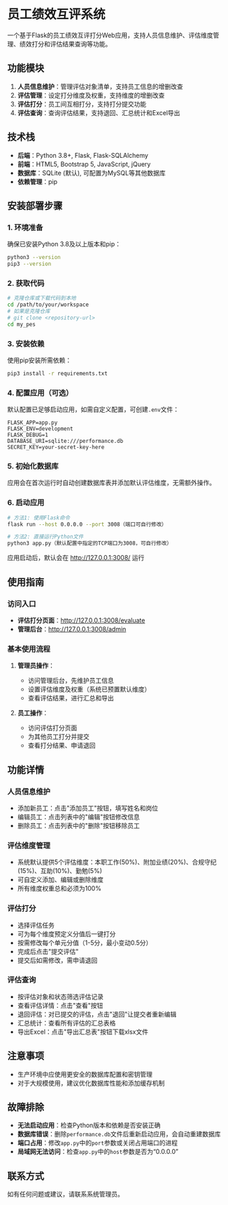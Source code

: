 # 员工绩效互评系统

一个基于Flask的员工绩效互评打分Web应用，支持人员信息维护、评估维度管理、绩效打分和评估结果查询等功能。

## 功能模块

1. **人员信息维护**：管理评估对象清单，支持员工信息的增删改查
2. **评估管理**：设定打分维度及权重，支持维度的增删改查
3. **评估打分**：员工间互相打分，支持打分提交功能
4. **评估查询**：查询评估结果，支持退回、汇总统计和Excel导出

## 技术栈

- **后端**：Python 3.8+, Flask, Flask-SQLAlchemy
- **前端**：HTML5, Bootstrap 5, JavaScript, jQuery
- **数据库**：SQLite (默认), 可配置为MySQL等其他数据库
- **依赖管理**：pip

## 安装部署步骤

### 1. 环境准备

确保已安装Python 3.8及以上版本和pip：

```bash
python3 --version
pip3 --version
```

### 2. 获取代码

```bash
# 克隆仓库或下载代码到本地
cd /path/to/your/workspace
# 如果是克隆仓库
# git clone <repository-url>
cd my_pes
```

### 3. 安装依赖

使用pip安装所需依赖：

```bash
pip3 install -r requirements.txt
```

### 4. 配置应用（可选）

默认配置已足够启动应用，如需自定义配置，可创建`.env`文件：

```
FLASK_APP=app.py
FLASK_ENV=development
FLASK_DEBUG=1
DATABASE_URI=sqlite:///performance.db
SECRET_KEY=your-secret-key-here
```

### 5. 初始化数据库

应用会在首次运行时自动创建数据库表并添加默认评估维度，无需额外操作。

### 6. 启动应用

```bash
# 方法1: 使用Flask命令
flask run --host 0.0.0.0 --port 3008（端口可自行修改）

# 方法2: 直接运行Python文件
python3 app.py（默认配置中指定的TCP端口为3008，可自行修改）
```

应用启动后，默认会在 http://127.0.0.1:3008/ 运行

## 使用指南

### 访问入口

- **评估打分页面**：http://127.0.0.1:3008/evaluate
- **管理后台**：http://127.0.0.1:3008/admin

### 基本使用流程

1. **管理员操作**：
   - 访问管理后台，先维护员工信息
   - 设置评估维度及权重（系统已预置默认维度）
   - 查看评估结果，进行汇总和导出

2. **员工操作**：
   - 访问评估打分页面
   - 为其他员工打分并提交
   - 查看打分结果、申请退回

## 功能详情

### 人员信息维护

- 添加新员工：点击"添加员工"按钮，填写姓名和岗位
- 编辑员工：点击列表中的"编辑"按钮修改信息
- 删除员工：点击列表中的"删除"按钮移除员工

### 评估维度管理

- 系统默认提供5个评估维度：本职工作(50%)、附加业绩(20%)、合规守纪(15%)、互助(10%)、勤勉(5%)
- 可自定义添加、编辑或删除维度
- 所有维度权重总和必须为100%

### 评估打分

- 选择评估任务
- 可为每个维度预定义分值后一键打分
- 按需修改每个单元分值（1-5分，最小变动0.5分）
- 完成后点击"提交评估"
- 提交后如需修改，需申请退回

### 评估查询

- 按评估对象和状态筛选评估记录
- 查看评估详情：点击"查看"按钮
- 退回评估：对已提交的评估，点击"退回"让提交者重新编辑
- 汇总统计：查看所有评估的汇总表格
- 导出Excel：点击"导出汇总表"按钮下载xlsx文件

## 注意事项

- 生产环境中应使用更安全的数据库配置和密钥管理
- 对于大规模使用，建议优化数据库性能和添加缓存机制

## 故障排除

- **无法启动应用**：检查Python版本和依赖是否安装正确
- **数据库错误**：删除`performance.db`文件后重新启动应用，会自动重建数据库
- **端口占用**：修改`app.py`中的`port`参数或关闭占用端口的进程
- **局域网无法访问**：检查`app.py`中的`host`参数是否为“0.0.0.0”


## 联系方式

如有任何问题或建议，请联系系统管理员。
